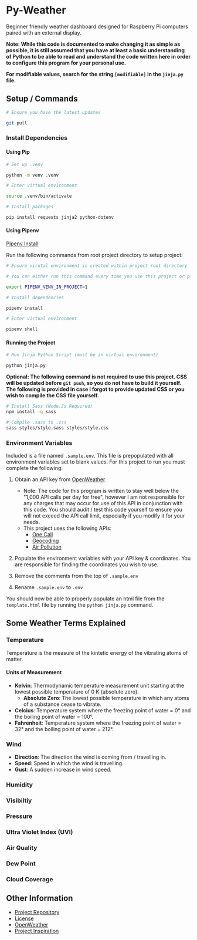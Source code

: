 # Py-Weather

Beginner friendly weather dashboard designed for Raspberry Pi computers paired with an external display.

**Note: While this code is documented to make changing it as simple as possible, it is still assumed that you have at least a basic understanding of Python to be able to read and understand the code written here in order to configure this program for your personal use.**

**For modifiable values, search for the string `[modifiable]` in the `jinja.py` file.**

## Setup / Commands

```bash
# Ensure you have the latest updates

git pull
```

### Install Dependencies

#### Using Pip

```bash
# Set up .venv

python -m venv .venv
```

```bash
# Enter virtual environment 

source .venv/bin/activate
```

```bash
# Install packages

pip install requests jinja2 python-dotenv
```

#### Using Pipenv

[Pipenv Install](https://packaging.python.org/en/latest/tutorials/managing-dependencies/)

Run the following commands from root project directory to setup project:

```bash
# Ensure virutal environment is created within project root directory

# You can either run this command every time you use this project or place it in your `.bashrc` / `.zshenv`

export PIPENV_VENV_IN_PROJECT=1
```

```bash
# Install dependencies

pipenv install
```

```bash
# Enter virtual environment

pipenv shell
```

#### Running the Project

```bash
# Run Jinja Python Script (must be in virtual environment)

python jinja.py
```

**Optional: The following command is not required to use this project. CSS will be updated before `git push`, so you do not have to build it yourself. The following is provided in case I forgot to provide updated CSS or you wish to compile the CSS file yourself.**

```bash
# Install Sass (Node.Js Required)
npm install -g sass

# Compile .sass to .css
sass styles/style.sass styles/style.css
```

### Environment Variables

Included is a file named `.sample.env`. This file is prepopulated with all environment variables set to blank values. For this project to run you must complete the following:

1. Obtain an API key from [OpenWeather](https://openweathermap.org/api)
   - Note: The code for this program is written to stay well below the "1,000 API calls per day for free", however I am not responsible for any charges that may occur for use of this API in conjunction with this code. You should audit / test this code yourself to ensure you will not exceed the API call limit, especially if you modify it for your needs.
   - This project uses the following APIs:
     - [One Call](https://openweathermap.org/api/one-call-3)
     - [Geocoding](https://openweathermap.org/api/geocoding-api)
     - [Air Pollution](https://openweathermap.org/api/air-pollution)

2. Populate the environment variables with your API key & coordinates. You are responsible for finding the coordinates you wish to use.

3. Remove the comments from the top of `.sample.env`

4. Rename `.sample.env` to `.env`

You should now be able to properly populate an html file from the `template.html` file by running the `python jinja.py` command.

## Some Weather Terms Explained

### Temperature

Temperature is the measure of the kintetic energy of the vibrating atoms of matter.

#### Units of Measurement

- **Kelvin**: Thermodynamic temperature measurement unit starting at the lowest possible temperature of 0 K (absolute zero).
  - **Absolute Zero**: The lowest possible temperature in which any atoms of a substance cease to vibrate.
- **Celcius**: Temperature system where the freezing point of water = 0&deg; and the boiling point of water = 100&deg;.
- **Fahrenheit**: Temperature system where the freezing point of water = 32&deg; and the boiling point of water = 212&deg;.

### Wind

- **Direction**: The direction the wind is coming from / travelling in.
- **Speed**: Speed in which the wind is travelling.
- **Gust**: A sudden increase in wind speed.

### Humidity

### Visibiltiy

### Pressure

### Ultra Violet Index (UVI)

### Air Quality

### Dew Point

### Cloud Coverage

## Other Information

- [Project Repository](https://github.com/zdodson21/py-weather)
- [License](https://github.com/zdodson21/py-weather/blob/main/LICENSE)
- [OpenWeather](https://openweathermap.org/)
- [Project Inspiration](https://youtu.be/65sda565l9Y?si=k6-RwbBIYO7BNilD)
